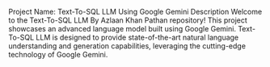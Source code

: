 Project Name: Text-To-SQL LLM Using Google Gemini 
Description
Welcome to the Text-To-SQL LLM By Azlaan Khan Pathan repository! This project showcases an advanced language model built using Google Gemini. Text-To-SQL LLM is designed to provide state-of-the-art natural language understanding and generation capabilities, leveraging the cutting-edge technology of Google Gemini.
